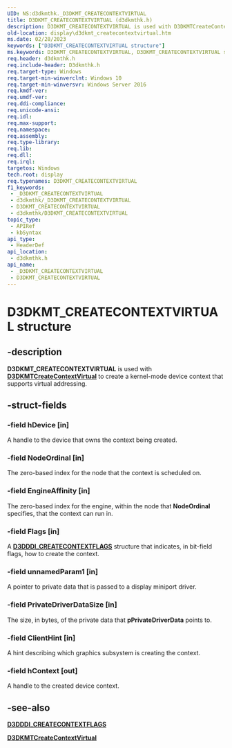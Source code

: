 ```yaml
---
UID: NS:d3dkmthk._D3DKMT_CREATECONTEXTVIRTUAL
title: D3DKMT_CREATECONTEXTVIRTUAL (d3dkmthk.h)
description: D3DKMT_CREATECONTEXTVIRTUAL is used with D3DKMTCreateContextVirtual to create a kernel mode device context that supports virtual addressing.
old-location: display\d3dkmt_createcontextvirtual.htm
ms.date: 02/28/2023
keywords: ["D3DKMT_CREATECONTEXTVIRTUAL structure"]
ms.keywords: D3DKMT_CREATECONTEXTVIRTUAL, D3DKMT_CREATECONTEXTVIRTUAL structure [Display Devices], _D3DKMT_CREATECONTEXTVIRTUAL, d3dkmthk/D3DKMT_CREATECONTEXTVIRTUAL, display.d3dkmt_createcontextvirtual
req.header: d3dkmthk.h
req.include-header: D3dkmthk.h
req.target-type: Windows
req.target-min-winverclnt: Windows 10
req.target-min-winversvr: Windows Server 2016
req.kmdf-ver: 
req.umdf-ver: 
req.ddi-compliance: 
req.unicode-ansi: 
req.idl: 
req.max-support: 
req.namespace: 
req.assembly: 
req.type-library: 
req.lib: 
req.dll: 
req.irql: 
targetos: Windows
tech.root: display
req.typenames: D3DKMT_CREATECONTEXTVIRTUAL
f1_keywords:
 - _D3DKMT_CREATECONTEXTVIRTUAL
 - d3dkmthk/_D3DKMT_CREATECONTEXTVIRTUAL
 - D3DKMT_CREATECONTEXTVIRTUAL
 - d3dkmthk/D3DKMT_CREATECONTEXTVIRTUAL
topic_type:
 - APIRef
 - kbSyntax
api_type:
 - HeaderDef
api_location:
 - d3dkmthk.h
api_name:
 - _D3DKMT_CREATECONTEXTVIRTUAL
 - D3DKMT_CREATECONTEXTVIRTUAL
---
```


# D3DKMT_CREATECONTEXTVIRTUAL structure

## -description

**D3DKMT_CREATECONTEXTVIRTUAL** is used with [**D3DKMTCreateContextVirtual**](nf-d3dkmthk-d3dkmtcreatecontextvirtual.md) to create a kernel-mode device context that supports virtual addressing.

## -struct-fields

### -field hDevice [in]

A handle to the device that owns the context being created.

### -field NodeOrdinal [in]

The zero-based index for the node that the context is scheduled on.

### -field EngineAffinity [in]

The zero-based index for the engine, within the node that **NodeOrdinal** specifies, that the context can run in.

### -field Flags [in]

A [**D3DDDI_CREATECONTEXTFLAGS**](../d3dukmdt/ns-d3dukmdt-_d3dddi_createcontextflags.md) structure that indicates, in bit-field flags, how to create the context.

### -field unnamedParam1 [in]

A pointer to private data that is passed to a display miniport driver.

### -field PrivateDriverDataSize [in]

The size, in bytes, of the private data that **pPrivateDriverData** points to.

### -field ClientHint [in]

A hint describing which graphics subsystem is creating the context.

### -field hContext [out]

A handle to the created device context.

## -see-also

[**D3DDDI_CREATECONTEXTFLAGS**](../d3dukmdt/ns-d3dukmdt-_d3dddi_createcontextflags.md)

[**D3DKMTCreateContextVirtual**](nf-d3dkmthk-d3dkmtcreatecontextvirtual.md)

